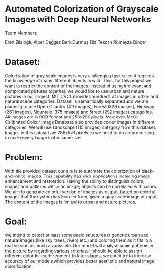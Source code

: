  # Automated Colorization of Grayscale Images with Deep Neural Networks #
Team Members:

Eren Bilaloğlu
Alper Dağgez
Berk Durmuş
Eliz Tekcan
Rümeyza Dinçer

# Dataset:

Colorization of gray scale images is very challenging task since it requires the knowledge of many different objects in wild. Thus, for this project we want to restrict the content of the images. Instead of using irrelevant and complicated pictures together, we would like to use urban and nature pictures in our project. MIT CVCL provides hundreds of images in urban and natural scene categories. Dataset is semantically separated and we are planning to use Open Country (411 images), Forest (329 images), Highway (261 images), Mountain (375 images) and Street (292 images) categories. All images are in RGB format and 256x256 pixels. Moreover, McGill Calibrated Colour Image Database also provides colour images in different categories. We will use Landscape (115 images) category from this dataset. Images in this dataset are 786x576 pixels so we need to do preprocessing to make every image in the same size. 

# Problem:

With the provided dataset our aim is to automate the colorization of black-and-white images. This capability has wide applications including image enhancement and restoration. Having the ability to distinguish colors, shapes and patterns within an image; objects can be correlated with colors. We aim to generate colorful version of images as output, based on colorful images that the system has learned from, given a gray scale image as input. The content of the images is limited to urban and nature pictures.

# Goal:

We intend to detect at least some basic structures in generic urban and natural images (like sky, trees, rivers etc.) and coloring them as it fits to a real version as much as possible. Our model will analyse some patterns in the picture by regarding various criterias. It should be able to assign different color for each segment. In later stages, we could try to increase accuracy of our models which provides better aesthetic and natural image colorification.

